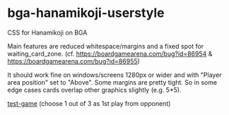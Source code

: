 # bga-hanamikoji-userstyle
CSS for Hanamikoji on BGA

Main features are reduced whitespace/margins and a fixed spot for waiting_card_zone.
(cf. https://boardgamearena.com/bug?id=86954 & https://boardgamearena.com/bug?id=86955)

It should work fine on windows/screens 1280px or wider and with "Player area position" set to "Above". Some margins are pretty tight. So in some edge cases cards overlap other graphics slightly (e.g. 5*5).

<a href="https://boardgamearena.com/archive/replay/230419-1000/?table=369789824&player=1259869&comments=1259869;">test-game</a> (choose 1 out of 3 as 1st play from opponent)
